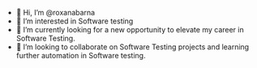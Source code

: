 - 👋 Hi, I’m @roxanabarna
- 👀 I’m interested in Software testing
- 🌱 I’m currently looking for a new opportunity to elevate my career in Software Testing.
- 💞️ I’m looking to collaborate on Software Testing projects and learning further automation in Software testing.

